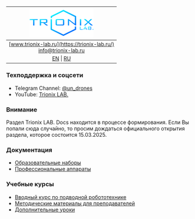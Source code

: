 | ![logo](/logo_nav.png) |
| :---: |
| [www.trionix-lab.ru](https://trionix-lab.ru/) <br/> [info@trionix-lab.ru](mailto:info@trionix-lab.ru) |
| [EN](/README.md) \| [RU](/README_RU.md) |

### Техподдержка и соцсети
* Telegram Channel: [@un_drones](https://t.me/un_drones)
* YouTube: [Trionix LAB.](https://www.youtube.com/@trionixlab)

### Внимание

Раздел Trionix LAB. Docs находится в процессе формирования. Если Вы попали сюда случайно, то просим дождаться официального открытия раздела, которое состоится 15.03.2025.

### Документация
* [Образовательные наборы](/documentation/kids/index_RU.md)
* [Профессиональные аппараты](/documentation/prof/index_RU.md)

### Учебные курсы
* [Вводный курс по подводной робототехнике](/documentation/school/begin/index_RU.md)
* [Методические материалы для преподавателей](/documentation/school/teachers/index_RU.md)
* [Дополнительные уроки](/documentation/lessons/index_RU.md)
